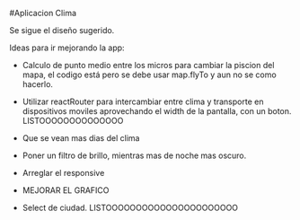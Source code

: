 #Aplicacion Clima

Se sigue el diseño sugerido.

Ideas para ir mejorando la app: 

 - Calculo de punto medio entre los micros para cambiar la piscion del mapa, el codigo está pero
    se debe usar map.flyTo y aun no se como hacerlo.    

 - Utilizar reactRouter para intercambiar entre clima y transporte en dispositivos moviles aprovechando
 el width de la pantalla, con un boton. LISTOOOOOOOOOOOOOO

 - Que se vean mas dias del clima

 - Poner un filtro de brillo, mientras mas de noche mas oscuro. 
 
 - Arreglar el responsive 

 - MEJORAR EL GRAFICO
 



 - Select de ciudad. LISTOOOOOOOOOOOOOOOOOOOOOO